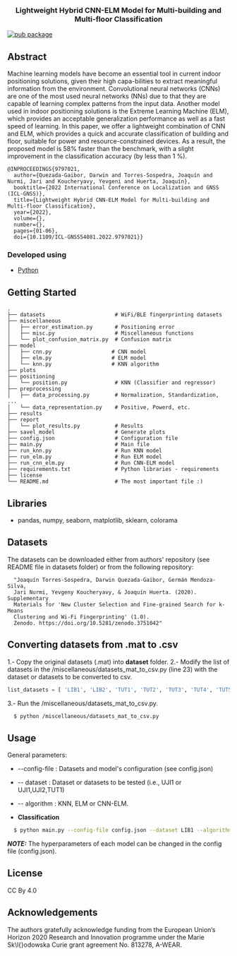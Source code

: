 <br />
<p align="center"> 
  <h3 align="center">Lightweight Hybrid CNN-ELM Model for Multi-building and Multi-floor Classification</h3>
</p>

[![pub package](https://img.shields.io/badge/license-CC%20By%204.0-green)]()

<!-- ABOUT THE PROJECT -->
## Abstract

Machine learning models have become an essential tool in current indoor positioning solutions, given their high capa-bilities to extract meaningful information from the environment. Convolutional neural networks (CNNs) are one of the most used neural networks (NNs) due to that they are capable of learning complex patterns from the input data. Another model used in indoor positioning solutions is the Extreme Learning Machine (ELM), which provides an acceptable generalization performance as well as a fast speed of learning. In this paper, we offer a lightweight combination of CNN and ELM, which provides a quick and accurate classification of building and floor, suitable for power and resource-constrained devices. As a result, the proposed model is 58% faster than the benchmark, with a slight improvement in the classification accuracy (by less than 1 %).


```
@INPROCEEDINGS{9797021,
  author={Quezada-Gaibor, Darwin and Torres-Sospedra, Joaquín and Nurmi, Jari and Koucheryavy, Yevgeni and Huerta, Joaquín},
  booktitle={2022 International Conference on Localization and GNSS (ICL-GNSS)}, 
  title={Lightweight Hybrid CNN-ELM Model for Multi-building and Multi-floor Classification}, 
  year={2022},
  volume={},
  number={},
  pages={01-06},
  doi={10.1109/ICL-GNSS54081.2022.9797021}}
```


### Developed using

* [Python](https://www.python.org/)


<!-- structure -->
## Getting Started

    .
    ├── datasets                      # WiFi/BLE fingerprinting datasets
    ├── miscellaneous                    
    │   ├── error_estimation.py       # Positioning error
    │   ├── misc.py                   # Miscellaneous functions
    │   └── plot_confusion_matrix.py  # Confusion matrix
    ├── model                    
    │   ├── cnn.py                   # CNN model
    │   ├── elm.py                   # ELM model
    │   └── knn.py                   # KNN algorithm
    ├── plots
    ├── positioning
    │   └── position.py               # KNN (Classifier and regressor)
    ├── preprocessing
    │   ├── data_processing.py        # Normalization, Standardization, ...
    │   └── data_representation.py    # Positive, Powerd, etc.
    ├── results
    ├── report  
    │   └── plot_results.py           # Results                    
    ├── savel_model                   # Generate plots
    ├── config.json                   # Configuration file
    ├── main.py                       # Main file
    ├── run_knn.py                    # Run KNN model
    ├── run_elm.py                    # Run ELM model
    ├── run_cnn_elm.py                # Run CNN-ELM model
    ├── requirements.txt              # Python libraries - requirements
    ├── license              
    └── README.md                     # The most important file :)

## Libraries
* pandas, numpy, seaborn, matplotlib, sklearn, colorama

## Datasets 
The datasets can be downloaded either from authors' repository (see README file in datasets folder) or from the following repository:

      "Joaquín Torres-Sospedra, Darwin Quezada-Gaibor, Germán Mendoza-Silva,
      Jari Nurmi, Yevgeny Koucheryavy, & Joaquín Huerta. (2020). Supplementary
      Materials for 'New Cluster Selection and Fine-grained Search for k-Means
      Clustering and Wi-Fi Fingerprinting' (1.0).
      Zenodo. https://doi.org/10.5281/zenodo.3751042"

## Converting datasets from .mat to .csv
1.- Copy the original datasets (.mat) into **dataset** folder.
2.- Modify the list of datasets in the /miscellaneous/datasets_mat_to_csv.py (line 23) with the dataset or datasets to be converted to csv.
```py
list_datasets = [ 'LIB1', 'LIB2', 'TUT1', 'TUT2', 'TUT3', 'TUT4', 'TUT5', 'TUT6', 'TUT7','UJI1','UTS1']
```

3.- Run the /miscellaneous/datasets_mat_to_csv.py.
```sh
  $ python /miscellaneous/datasets_mat_to_csv.py
```
## Usage
General parameters:
  * --config-file : Datasets and model's configuration (see config.json)
  * -- dataset : Dataset or datasets to be tested (i.e., UJI1 or UJI1,UJI2,TUT1)
  * -- algorithm : KNN, ELM or CNN-ELM.

* **Classification**
```sh
  $ python main.py --config-file config.json --dataset LIB1 --algorithm CNN-ELM
```
**_NOTE:_**
The hyperparameters of each model can be changed in the config file (config.json).

<!-- LICENSE -->
## License

CC By 4.0


<!-- ACKNOWLEDGEMENTS -->
## Acknowledgements
The authors gratefully acknowledge funding from the European Union’s Horizon 2020 Research and Innovation programme under the Marie Sk\l{}odowska Curie grant agreement No. $813278$, A-WEAR.
